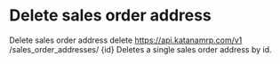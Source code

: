 # Delete sales order address

Delete sales order address delete https://api.katanamrp.com/v1 /sales_order_addresses/
{id} Deletes a single sales order address by id.
